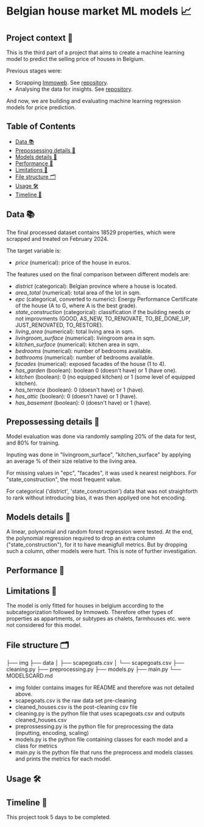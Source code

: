 # Belgian house market ML models 📈

## Project context 📝

This is the third part of a project that aims to create a machine learning model to predict the selling price of houses in Belgium.

Previous stages were:

- Scrapping [Immoweb](https://www.immoweb.be/). See [repository](https://github.com/niels-demeyer/immo-eliza-scraping-scrapegoat).
- Analysing the data for insights. See [repository](https://github.com/Yanina-Andriienko/immo-eliza-scrapeGOATS-analysis).

And now, we are building and evaluating machine learning regression models for price prediction.

## Table of Contents

- [Data 📚](#Data-📚)
- [Prepossessing details 🧹](#Prepossessing-details-🧹)
- [Models details 🤖](#Models-details-🤖)
- [Performance 🎯](#Performance-🎯)
- [Limitations 🚧](#Limitations-🚧)
- [File structure 🗂️](#Limitations-🚧)
- [Usage 🛠️](#Limitations-🚧)
- [Timeline 📅](#timeline-📅)

## Data 📚

The final processed dataset contains 18529 properties, which were scrapped and treated on February 2024.

The target variable is:
- *price* (numerical): price of the house in euros.

The features used on the final comparison between different models are:

- *district* (categorical): Belgian province where a house is located.
- *area_total* (numerical): total area of the lot in sqm.
- *epc* (categorical, converted to numeric): Energy Performance Certificate of the house (A to G, where A is the best grade). 
- *state_construction* (categorical): classification if the building needs or not improvments (GOOD, AS_NEW, TO_RENOVATE, TO_BE_DONE_UP, JUST_RENOVATED, TO_RESTORE).
- *living_area* (numerical): total living area in sqm.
- *livingroom_surface* (numerical): livingroom area in sqm. 
- *kitchen_surface* (numerical): kitchen area in sqm.
- *bedrooms* (numerical): number of bedrooms available.
- *bathrooms* (numerical): number of bedrooms available.
- *facades* (numerical): exposed facades of the house (1 to 4).
- *has_garden* (boolean): boolean 0 (doesn't have) or 1 (have one).
- *kitchen* (boolean): 0 (no equipped kitchen) or 1 (some level of equipped kitchen).
- *has_terrace* (boolean): 0 (doesn't have) or 1 (have).
- *has_attic* (boolean): 0 (doesn't have) or 1 (have).
- *has_basement* (boolean): 0 (doesn't have) or 1 (have).

## Prepossessing details 🧹

Model evaluation was done via randomly sampling 20% of the data for test, and 80% for training.

Inputing was done in "livingroom_surface", "kitchen_surface" by applying an average % of their size relative to the living area.

For missing values in "epc", "facades", it was used k nearest neighbors. For "state_construction", the most frequent value.

For categorical ('district', 'state_construction') data that was not straighforth to rank without introducing bias, it was then appliyed one hot encoding.


## Models details 🤖

A linear, polynomial and random forest regression were tested.
At the end, the polynomial regression required to drop an extra column ("state_construction"), for it to have meanigfull metrics.
But by dropping such a column, other models were hurt. This is note of further investigation.

## Performance 🎯








## Limitations 🚧

The model is only fitted for houses in belgium according to the subcategorization followed by Immoweb. Therefore other types of properties as appartments, or subtypes as chalets, farmhouses etc. were not considered for this model.


## File structure 🗂️
├── img
├── data
│   ├── scapegoats.csv
│   └── scapegoats.csv
├── cleaning.py
├── preprocessing.py
├── models.py
├── main.py
└── MODELSCARD.md

- img folder contains images for README and therefore was not detailed above.
- scapegoats.csv is the raw data set pre-cleaning
- cleaned_houses.csv is the post-cleaning csv file
- cleaning.py is the python file that uses scapegoats.csv and outputs cleaned_houses.csv
- preprossessing.py is the python file for preprocessing the data (inputting, encoding, scaling)
- models.py is the python file containing classes for each model and a class for metrics
- main.py is the python file that runs the preprocess and models classes and prints the metrics for each model.


## Usage 🛠️




## Timeline 📅

This project took 5 days to be completed.

